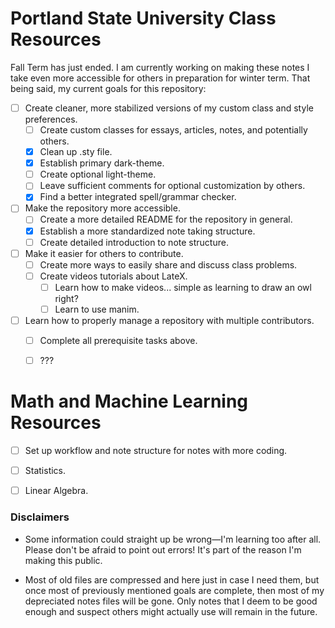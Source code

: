 # Portland State University Class Resources

Fall Term has just ended. I am currently working on making these notes I take even more accessible for others in preparation for winter term. That being said, my current goals for this repository:

- [ ] Create cleaner, more stabilized versions of my custom class and style preferences.
    - [ ] Create custom classes for essays, articles, notes, and potentially others.
    - [x] Clean up .sty file.
    - [x] Establish primary dark-theme.
    - [ ] Create optional light-theme.
    - [ ] Leave sufficient comments for optional customization by others.
    - [x] Find a better integrated spell/grammar checker.
- [ ] Make the repository more accessible.
    - [ ] Create a more detailed README for the repository in general.
    - [x] Establish a more standardized note taking structure.
    - [ ] Create detailed introduction to note structure.
- [ ] Make it easier for others to contribute.
    - [ ] Create more ways to easily share and discuss class problems.
    - [ ] Create videos tutorials about LateX.
        - [ ] Learn how to make videos... simple as learning to draw an owl right?
        - [ ] Learn to use manim.
- [ ] Learn how to properly manage a repository with multiple contributors.
    - [ ] Complete all prerequisite tasks above.
    - [ ] ???


# Math and Machine Learning Resources

- [ ] Set up workflow and note structure for notes with more coding.
- [ ] Statistics.
- [ ] Linear Algebra.


### Disclaimers

* Some information could straight up be wrong&mdash;I'm learning too after all. Please don't be afraid to point out errors! It's part of the reason I'm making this public. 

* Most of old files are compressed and here just in case I need them, but once most of previously mentioned goals are complete, then most of my depreciated notes files will be gone. Only notes that I deem to be good enough and suspect others might actually use will remain in the future.
